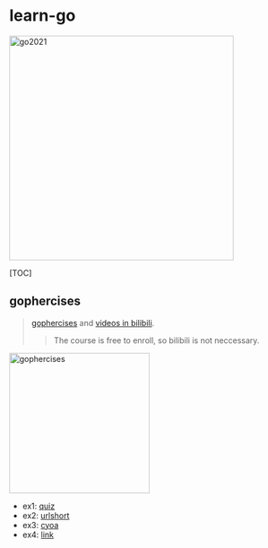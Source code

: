 # learn-go

<img src="https://i0.wp.com/meritocracy.is/blog/wp-content/uploads/2021/04/golang.jpg?resize=768%2C426&ssl=1" alt="go2021" width="400">

[TOC]

## gophercises

> [gophercises](https://gophercises.com/) and [videos in bilibili](https://www.bilibili.com/video/BV1A64y1y7X6).
> > The course is free to enroll, so bilibili is not neccessary.

<img src="https://gophercises.com/img/gophercises_punching.gif" alt="gophercises" width="250">

* ex1: [quiz](./quiz)
* ex2: [urlshort](./urlshort/)
* ex3: [cyoa](./cyoa)
* ex4: [link](./link)
